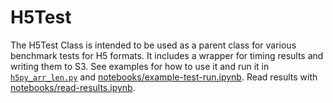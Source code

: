 # H5Test

The H5Test Class is intended to be used as a parent class for various benchmark tests for H5 formats. It includes a wrapper for timing results and writing them to S3. See examples for how to use it and run it in [`h5py_arr_len.py`](h5py_arr_len.py) and [notebooks/example-test-run.ipynb](../notebooks/run-tests.ipynb). Read results with [notebooks/read-results.ipynb](../notebooks/read-results.ipynb).
